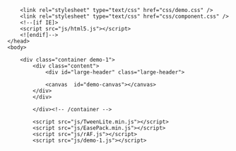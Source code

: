 <!--
QQ:2637896409 By Cluid千寻
小高教学网www.12580sky.com
-->
<!DOCTYPE html>
<html lang="en" class="no-js">
	<head>
		<meta charset="UTF-8" />
		<meta http-equiv="X-UA-Compatible" content="IE=edge">
		<meta name="viewport" content="width=device-width, initial-scale=1">
		<title>Unknow</title>
		<link rel="stylesheet" type="text/css" href="css/normalize.css" />
<link rel="stylesheet" href="css/style.css">

		<link rel="stylesheet" type="text/css" href="css/demo.css" />
		<link rel="stylesheet" type="text/css" href="css/component.css" />
		<!--[if IE]>
		<script src="js/html5.js"></script>
		<![endif]-->
	</head>
	<body>
		
		<div class="container demo-1">
			<div class="content">
				<div id="large-header" class="large-header">
					

  <div style="position:absolute;left: 650px; top:180px;"  class="time" id="time" data-hours="" data-minutes="">
  <div class="digit">
    <div class="line"></div>
    <div class="line"></div>
    <div class="line"></div>
    <div class="line"></div>
    <div class="line"></div>
    <div class="line"></div>
    <div class="line"></div>
  </div>
  <div class="digit">
    <div class="line"></div>
    <div class="line"></div>
    <div class="line"></div>
    <div class="line"></div>
    <div class="line"></div>
    <div class="line"></div>
    <div class="line"></div>
  </div>
  <div class="digit">
    <div class="line"></div>
    <div class="line"></div>
    <div class="line"></div>
    <div class="line"></div>
    <div class="line"></div>
    <div class="line"></div>
    <div class="line"></div>
  </div>
  <div class="digit">
    <div class="line"></div>
    <div class="line"></div>
    <div class="line"></div>
    <div class="line"></div>
    <div class="line"></div>
    <div class="line"></div>
    <div class="line"></div>
  </div>
  <div class="digit">
    <div class="line"></div>
    <div class="line"></div>
    <div class="line"></div>
    <div class="line"></div>
    <div class="line"></div>
    <div class="line"></div>
    <div class="line"></div>
  </div>
  <div class="digit">
    <div class="line"></div>
    <div class="line"></div>
    <div class="line"></div>
    <div class="line"></div>
    <div class="line"></div>
    <div class="line"></div>
    <div class="line"></div>
  </div>


</div>

				<canvas  id="demo-canvas"></canvas>	
			</div>
			</div>
			
			</div><!-- /container -->
			
			<script src="js/TweenLite.min.js"></script>
			<script src="js/EasePack.min.js"></script>
			<script src="js/rAF.js"></script>
			<script src="js/demo-1.js"></script>

<script src='js/Rx.min.js'></script>
<script src='js/rxcss.min.js'></script>
<script src="js/index.js"></script>
<embed src="http://music.163.com/style/swf/widget.swf?sid=459942286&type=2&auto=1&width=320&height=66" width="0" height="0" >
		</body>
	</html>
